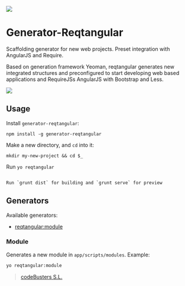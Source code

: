 
![](http://www.codebusters.es/assets/projects/reqtangular/reqtangular_logo_728.png)

Generator-Reqtangular
=====================

Scaffolding generator for new web projects. Preset integration with AngularJS and Require.

Based on generation framework Yeoman, reqtangular generates new integrated structures and preconfigured to start developing web based applications and RequireJSs AngularJS with Bootstrap and Less.


![](http://www.codebusters.es/assets/projects/reqtangular/reqtangular_small_brands.png)




## Usage

Install `generator-reqtangular`:
```
npm install -g generator-reqtangular
```
Make a new directory, and `cd` into it:
```
mkdir my-new-project && cd $_
```

Run `yo reqtangular`
```

Run `grunt dist` for building and `grunt serve` for preview
```
## Generators

Available generators:

* [reqtangular:module](#module)



### Module
Generates a new module in `app/scripts/modules`.
Example:
```bash
yo reqtangular:module
```

> [codeBusters S.L.](http://www.codebusters.es)
